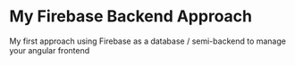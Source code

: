 # My Firebase Backend Approach

My first approach using Firebase as a database / semi-backend to manage your angular frontend


